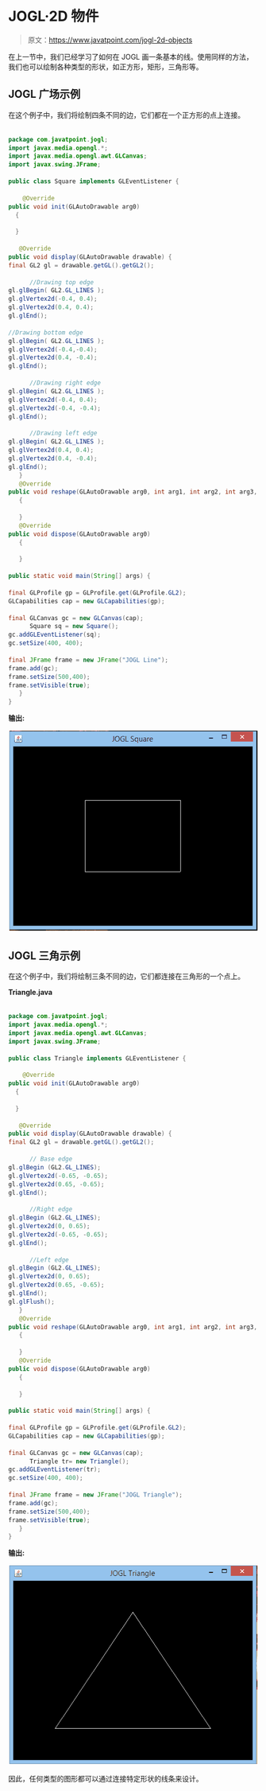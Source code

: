 # JOGL·2D 物件

> 原文：<https://www.javatpoint.com/jogl-2d-objects>

在上一节中，我们已经学习了如何在 JOGL 画一条基本的线。使用同样的方法，我们也可以绘制各种类型的形状，如正方形，矩形，三角形等。

## JOGL 广场示例

在这个例子中，我们将绘制四条不同的边，它们都在一个正方形的点上连接。

```java

package com.javatpoint.jogl;
import javax.media.opengl.*;
import javax.media.opengl.awt.GLCanvas;
import javax.swing.JFrame;

public class Square implements GLEventListener {

	@Override
public void init(GLAutoDrawable arg0) 
  {

  }

   @Override
public void display(GLAutoDrawable drawable) {
final GL2 gl = drawable.getGL().getGL2();

      //Drawing top edge
gl.glBegin( GL2.GL_LINES );
gl.glVertex2d(-0.4, 0.4);
gl.glVertex2d(0.4, 0.4);
gl.glEnd();

//Drawing bottom edge
gl.glBegin( GL2.GL_LINES );
gl.glVertex2d(-0.4,-0.4);
gl.glVertex2d(0.4, -0.4);
gl.glEnd();

      //Drawing right edge
gl.glBegin( GL2.GL_LINES );
gl.glVertex2d(-0.4, 0.4);
gl.glVertex2d(-0.4, -0.4);
gl.glEnd();

      //Drawing left edge
gl.glBegin( GL2.GL_LINES );
gl.glVertex2d(0.4, 0.4);
gl.glVertex2d(0.4, -0.4);
gl.glEnd();
   }      
   @Override
public void reshape(GLAutoDrawable arg0, int arg1, int arg2, int arg3, int arg4) 
   {	

   }
   @Override
public void dispose(GLAutoDrawable arg0) 
   {

   }

public static void main(String[] args) {

final GLProfile gp = GLProfile.get(GLProfile.GL2);
GLCapabilities cap = new GLCapabilities(gp);

final GLCanvas gc = new GLCanvas(cap);
      Square sq = new Square();
gc.addGLEventListener(sq);
gc.setSize(400, 400);

final JFrame frame = new JFrame("JOGL Line");
frame.add(gc);
frame.setSize(500,400);
frame.setVisible(true);  
   }	
}

```

**输出:**

![JOGL 2D Objects Output](img/ce1f3514c5462c25077340f000a54b87.png)

## JOGL 三角示例

在这个例子中，我们将绘制三条不同的边，它们都连接在三角形的一个点上。

**Triangle.java**

```java

package com.javatpoint.jogl;
import javax.media.opengl.*;
import javax.media.opengl.awt.GLCanvas;
import javax.swing.JFrame;

public class Triangle implements GLEventListener {

	@Override
public void init(GLAutoDrawable arg0) 
  {

  }

   @Override
public void display(GLAutoDrawable drawable) {
final GL2 gl = drawable.getGL().getGL2();

      // Base edge
gl.glBegin (GL2.GL_LINES);
gl.glVertex2d(-0.65, -0.65);
gl.glVertex2d(0.65, -0.65);
gl.glEnd();

      //Right edge
gl.glBegin (GL2.GL_LINES);
gl.glVertex2d(0, 0.65);
gl.glVertex2d(-0.65, -0.65);
gl.glEnd();

      //Left edge
gl.glBegin (GL2.GL_LINES);
gl.glVertex2d(0, 0.65);
gl.glVertex2d(0.65, -0.65);
gl.glEnd();
gl.glFlush();
   }      
   @Override
public void reshape(GLAutoDrawable arg0, int arg1, int arg2, int arg3, int arg4) 
   {	

   }
   @Override
public void dispose(GLAutoDrawable arg0) 
   {

   }

public static void main(String[] args) {

final GLProfile gp = GLProfile.get(GLProfile.GL2);
GLCapabilities cap = new GLCapabilities(gp);

final GLCanvas gc = new GLCanvas(cap);
      Triangle tr= new Triangle();
gc.addGLEventListener(tr);
gc.setSize(400, 400);

final JFrame frame = new JFrame("JOGL Triangle");
frame.add(gc);
frame.setSize(500,400);
frame.setVisible(true);  
   }	
}

```

**输出:**

![JOGL 2D Objects Triangle Output](img/80d7c9d2dc8860aa611d12f144a65ddc.png)

因此，任何类型的图形都可以通过连接特定形状的线条来设计。